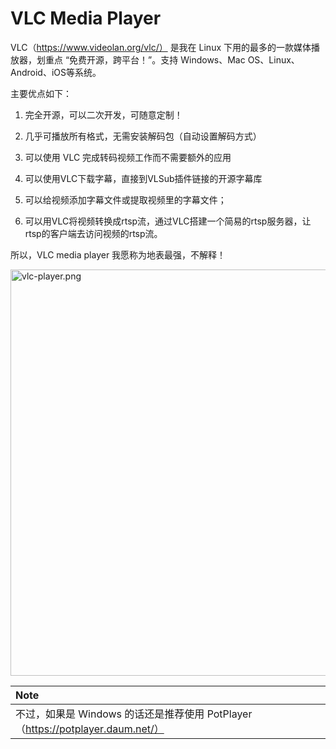 # VLC Media Player

VLC（https://www.videolan.org/vlc/） 是我在 Linux 下用的最多的一款媒体播放器，划重点 “免费开源，跨平台！”。支持 Windows、Mac OS、Linux、Android、iOS等系统。

主要优点如下：

1. 完全开源，可以二次开发，可随意定制！

2. 几乎可播放所有格式，无需安装解码包（自动设置解码方式）

3. 可以使用 VLC 完成转码视频工作而不需要额外的应用

4. 可以使用VLC下载字幕，直接到VLSub插件链接的开源字幕库

5. 可以给视频添加字幕文件或提取视频里的字幕文件；

6. 可以用VLC将视频转换成rtsp流，通过VLC搭建一个简易的rtsp服务器，让rtsp的客户端去访问视频的rtsp流。

所以，VLC media player 我愿称为地表最强，不解释！

<div style="text-align: left;">
  <img src="http://linux-media.knowledge.ituknown.cn/Software/MediaPlayer/VideoPlayer/vlc-player.png" alt="vlc-player.png" width="650" />
</div>

|**Note**|
|:------|
|不过，如果是 Windows 的话还是推荐使用 PotPlayer（https://potplayer.daum.net/）|
